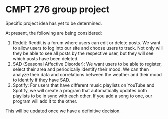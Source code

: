 # CMPT 276 group project

Specific project idea has yet to be determined.

At present, the following are being considered:


1. Reddit: Reddit is a forum where users can edit or delete posts. We want to allow users to log into our site and choose users to track. Not only will they be able to see all posts by the respective user, but they will see which posts have been deleted.
2. SAD (Seasonal Affective Disorder): We want users to be able to register, select their area and periodically identify their mood. We can then analyze their data and correlations between the weather and their mood to identify if they have SAD.
3. Spotify: For users that have different music playlists on YouTube and Spotify, we will create a program that automatically updates both playlists to be in sync with each other. If you add a song to one, our program will add it to the other.


This will be updated once we have a definitive decision.
